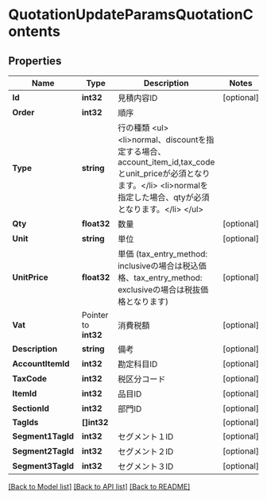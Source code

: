 # QuotationUpdateParamsQuotationContents

## Properties

Name | Type | Description | Notes
------------ | ------------- | ------------- | -------------
**Id** | **int32** | 見積内容ID | [optional] 
**Order** | **int32** | 順序 | 
**Type** | **string** | 行の種類 &lt;ul&gt; &lt;li&gt;normal、discountを指定する場合、account_item_id,tax_codeとunit_priceが必須となります。&lt;/li&gt; &lt;li&gt;normalを指定した場合、qtyが必須となります。&lt;/li&gt; &lt;/ul&gt; | 
**Qty** | **float32** | 数量 | [optional] 
**Unit** | **string** | 単位 | [optional] 
**UnitPrice** | **float32** | 単価 (tax_entry_method: inclusiveの場合は税込価格、tax_entry_method: exclusiveの場合は税抜価格となります) | [optional] 
**Vat** | Pointer to **int32** | 消費税額 | [optional] 
**Description** | **string** | 備考 | [optional] 
**AccountItemId** | **int32** | 勘定科目ID | [optional] 
**TaxCode** | **int32** | 税区分コード | [optional] 
**ItemId** | **int32** | 品目ID | [optional] 
**SectionId** | **int32** | 部門ID | [optional] 
**TagIds** | **[]int32** |  | [optional] 
**Segment1TagId** | **int32** | セグメント１ID | [optional] 
**Segment2TagId** | **int32** | セグメント２ID | [optional] 
**Segment3TagId** | **int32** | セグメント３ID | [optional] 

[[Back to Model list]](../README.md#documentation-for-models) [[Back to API list]](../README.md#documentation-for-api-endpoints) [[Back to README]](../README.md)


